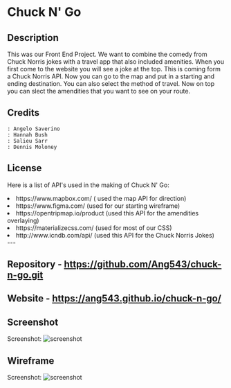 # Chuck N' Go
## Description
This was our Front End Project.  We want to combine the comedy from Chuck Norris jokes with a travel app that also included amenities.  When you first come to the website you will see a joke at the top.  This is coming form a Chuck Norris API.  Now you can go to the map and put in a starting and ending destination.  You can also select the method of travel.  Now on top you can slect the amendities that you want to see on your route.

## Credits
    : Angelo Saverino
    : Hannah Bush
    : Salieu Sarr
    : Dennis Moloney

## License
Here is a list of API's used in the making of Chuck N' Go:
   <li>https://www.mapbox.com/ ( used the map API for direction)</li>
   <li>https://www.figma.com/ (used for our starting wireframe)</li>
   <li>https://opentripmap.io/product (used this API for the amendities overlaying)</li>
   <li>https://materializecss.com/ (used for most of our CSS)</li>
   <li>http://www.icndb.com/api/ (used this API for the Chuck Norris Jokes)</li>
---

## Repository  -  https://github.com/Ang543/chuck-n-go.git

## Website  -  https://ang543.github.io/chuck-n-go/

## Screenshot
Screenshot: ![screenshot](https://github.com/Ang543/chuck-n-go/blob/feature/mapquest/assets/image/ChucknGo-screenshot.jpg)

## Wireframe
Screenshot: ![screenshot](https://github.com/Ang543/chuck-n-go/blob/feature/mapquest/assets/image/ChuckNgo%E2%80%93Figma.jpg)

